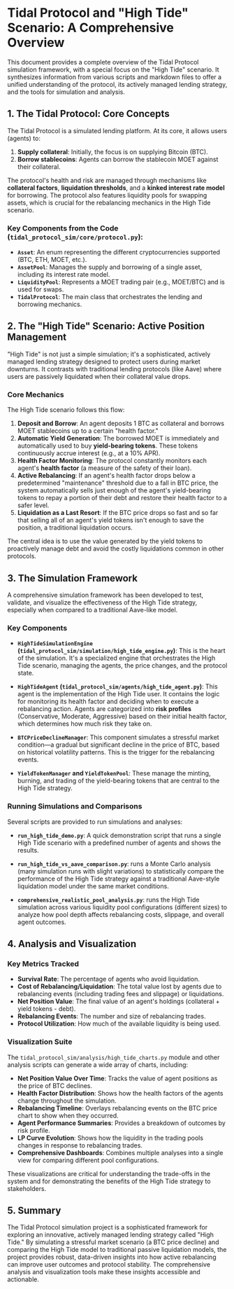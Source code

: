 # Tidal Protocol and "High Tide" Scenario: A Comprehensive Overview

This document provides a complete overview of the Tidal Protocol simulation framework, with a special focus on the "High Tide" scenario. It synthesizes information from various scripts and markdown files to offer a unified understanding of the protocol, its actively managed lending strategy, and the tools for simulation and analysis.

## 1. The Tidal Protocol: Core Concepts

The Tidal Protocol is a simulated lending platform. At its core, it allows users (agents) to:

1.  **Supply collateral**: Initially, the focus is on supplying Bitcoin (BTC).
2.  **Borrow stablecoins**: Agents can borrow the stablecoin MOET against their collateral.

The protocol's health and risk are managed through mechanisms like **collateral factors**, **liquidation thresholds**, and a **kinked interest rate model** for borrowing. The protocol also features liquidity pools for swapping assets, which is crucial for the rebalancing mechanics in the High Tide scenario.

### Key Components from the Code (`tidal_protocol_sim/core/protocol.py`):

-   **`Asset`**: An enum representing the different cryptocurrencies supported (BTC, ETH, MOET, etc.).
-   **`AssetPool`**: Manages the supply and borrowing of a single asset, including its interest rate model.
-   **`LiquidityPool`**: Represents a MOET trading pair (e.g., MOET/BTC) and is used for swaps.
-   **`TidalProtocol`**: The main class that orchestrates the lending and borrowing mechanics.

## 2. The "High Tide" Scenario: Active Position Management

"High Tide" is not just a simple simulation; it's a sophisticated, actively managed lending strategy designed to protect users during market downturns. It contrasts with traditional lending protocols (like Aave) where users are passively liquidated when their collateral value drops.

### Core Mechanics

The High Tide scenario follows this flow:

1.  **Deposit and Borrow**: An agent deposits 1 BTC as collateral and borrows MOET stablecoins up to a certain "health factor."
2.  **Automatic Yield Generation**: The borrowed MOET is immediately and automatically used to buy **yield-bearing tokens**. These tokens continuously accrue interest (e.g., at a 10% APR).
3.  **Health Factor Monitoring**: The protocol constantly monitors each agent's **health factor** (a measure of the safety of their loan).
4.  **Active Rebalancing**: If an agent's health factor drops below a predetermined "maintenance" threshold due to a fall in BTC price, the system automatically sells just enough of the agent's yield-bearing tokens to repay a portion of their debt and restore their health factor to a safer level.
5.  **Liquidation as a Last Resort**: If the BTC price drops so fast and so far that selling all of an agent's yield tokens isn't enough to save the position, a traditional liquidation occurs.

The central idea is to use the value generated by the yield tokens to proactively manage debt and avoid the costly liquidations common in other protocols.

## 3. The Simulation Framework

A comprehensive simulation framework has been developed to test, validate, and visualize the effectiveness of the High Tide strategy, especially when compared to a traditional Aave-like model.

### Key Components

-   **`HighTideSimulationEngine` (`tidal_protocol_sim/simulation/high_tide_engine.py`)**: This is the heart of the simulation. It's a specialized engine that orchestrates the High Tide scenario, managing the agents, the price changes, and the protocol state.

-   **`HighTideAgent` (`tidal_protocol_sim/agents/high_tide_agent.py`)**: This agent is the implementation of the High Tide user. It contains the logic for monitoring its health factor and deciding when to execute a rebalancing action. Agents are categorized into **risk profiles** (Conservative, Moderate, Aggressive) based on their initial health factor, which determines how much risk they take on.

-   **`BTCPriceDeclineManager`**: This component simulates a stressful market condition—a gradual but significant decline in the price of BTC, based on historical volatility patterns. This is the trigger for the rebalancing events.

-   **`YieldTokenManager` and `YieldTokenPool`**: These manage the minting, burning, and trading of the yield-bearing tokens that are central to the High Tide strategy.

### Running Simulations and Comparisons

Several scripts are provided to run simulations and analyses:

-   **`run_high_tide_demo.py`**: A quick demonstration script that runs a single High Tide scenario with a predefined number of agents and shows the results.

-   **`run_high_tide_vs_aave_comparison.py`**: runs a Monte Carlo analysis (many simulation runs with slight variations) to statistically compare the performance of the High Tide strategy against a traditional Aave-style liquidation model under the same market conditions.

-   **`comprehensive_realistic_pool_analysis.py`**: runs the High Tide simulation across various liquidity pool configurations (different sizes) to analyze how pool depth affects rebalancing costs, slippage, and overall agent outcomes.

## 4. Analysis and Visualization

### Key Metrics Tracked

-   **Survival Rate**: The percentage of agents who avoid liquidation.
-   **Cost of Rebalancing/Liquidation**: The total value lost by agents due to rebalancing events (including trading fees and slippage) or liquidations.
-   **Net Position Value**: The final value of an agent's holdings (collateral + yield tokens - debt).
-   **Rebalancing Events**: The number and size of rebalancing trades.
-   **Protocol Utilization**: How much of the available liquidity is being used.

### Visualization Suite

The `tidal_protocol_sim/analysis/high_tide_charts.py` module and other analysis scripts can generate a wide array of charts, including:

-   **Net Position Value Over Time**: Tracks the value of agent positions as the price of BTC declines.
-   **Health Factor Distribution**: Shows how the health factors of the agents change throughout the simulation.
-   **Rebalancing Timeline**: Overlays rebalancing events on the BTC price chart to show when they occurred.
-   **Agent Performance Summaries**: Provides a breakdown of outcomes by risk profile.
-   **LP Curve Evolution**: Shows how the liquidity in the trading pools changes in response to rebalancing trades.
-   **Comprehensive Dashboards**: Combines multiple analyses into a single view for comparing different pool configurations.

These visualizations are critical for understanding the trade-offs in the system and for demonstrating the benefits of the High Tide strategy to stakeholders.

## 5. Summary

The Tidal Protocol simulation project is a sophisticated framework for exploring an innovative, actively managed lending strategy called "High Tide." By simulating a stressful market scenario (a BTC price decline) and comparing the High Tide model to traditional passive liquidation models, the project provides robust, data-driven insights into how active rebalancing can improve user outcomes and protocol stability. The comprehensive analysis and visualization tools make these insights accessible and actionable.
